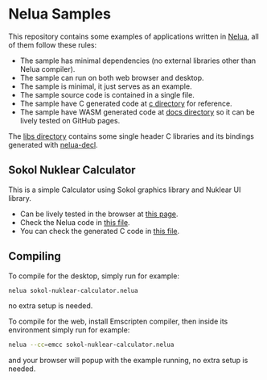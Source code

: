 # Nelua Samples

This repository contains some examples of applications written in
[Nelua](https://github.com/edubart/nelua-lang),
all of them follow these rules:

* The sample has minimal dependencies (no external libraries other than Nelua compiler).
* The sample can run on both web browser and desktop.
* The sample is minimal, it just serves as an example.
* The sample source code is contained in a single file.
* The sample have C generated code at
[c directory](https://github.com/edubart/nelua-samples/tree/main/c) for reference.
* The sample have WASM generated code at
[docs directory](https://github.com/edubart/nelua-samples/tree/main/docs) so it can be lively tested on GitHub pages.

The [libs directory](https://github.com/edubart/nelua-samples/tree/main/libs)
contains some single header C libraries
and its bindings generated with
[nelua-decl](https://github.com/edubart/nelua-decl).

## Sokol Nuklear Calculator

This is a simple Calculator using Sokol graphics library and Nuklear UI library.

* Can be lively tested in the browser at
[this page](https://edubart.github.io/nelua-samples/sokol-nuklear-calculator.html).
* Check the Nelua code in
[this file](https://github.com/edubart/nelua-samples/blob/main/sokol-nuklear-calculator.nelua).
* You can check the generated C code in
[this file](https://github.com/edubart/nelua-samples/blob/main/c/sokol-nuklear-calculator.c).

## Compiling

To compile for the desktop, simply run for example:

```bash
nelua sokol-nuklear-calculator.nelua
```

no extra setup is needed.

To compile for the web, install Emscripten compiler,
then  inside its environment simply run for example:

```bash
nelua --cc=emcc sokol-nuklear-calculator.nelua
```

and your browser will popup with the example running,
no extra setup is needed.
